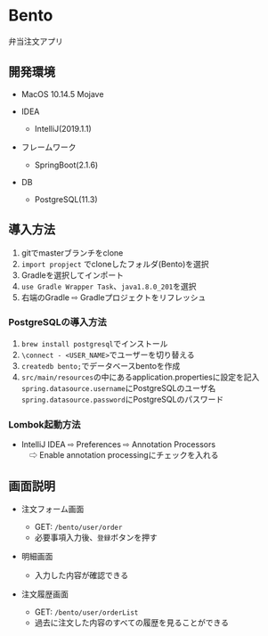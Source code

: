 # Bento
弁当注文アプリ

## 開発環境
* MacOS 10.14.5 Mojave

* IDEA
  * IntelliJ(2019.1.1)
* フレームワーク
  * SpringBoot(2.1.6)
* DB
  * PostgreSQL(11.3)

## 導入方法
1. gitでmasterブランチをclone
2. `import propject` でcloneしたフォルダ(Bento)を選択
3. Gradleを選択してインポート
4. `use Gradle Wrapper Task`、`java1.8.0_201`を選択
5. 右端のGradle ⇨ Gradleプロジェクトをリフレッシュ

### PostgreSQLの導入方法
1. `brew install postgresql`でインストール
2. `\connect - <USER_NAME>`でユーザーを切り替える
3. `createdb bento;`でデータベースbentoを作成
4. `src/main/resources`の中にあるapplication.propertiesに設定を記入<br>
   `spring.datasource.username`にPostgreSQLのユーザ名<br>
   `spring.datasource.password`にPostgreSQLのパスワード

### Lombok起動方法
* IntelliJ IDEA ⇨ Preferences ⇨ Annotation Processors <br>
　⇨ Enable annotation processingにチェックを入れる

## 画面説明
* 注文フォーム画面
  * GET: `/bento/user/order`
  * 必要事項入力後、`登録`ボタンを押す

* 明細画面
  * 入力した内容が確認できる
  
* 注文履歴画面
  * GET: `/bento/user/orderList`
  * 過去に注文した内容のすべての履歴を見ることができる
  
  

